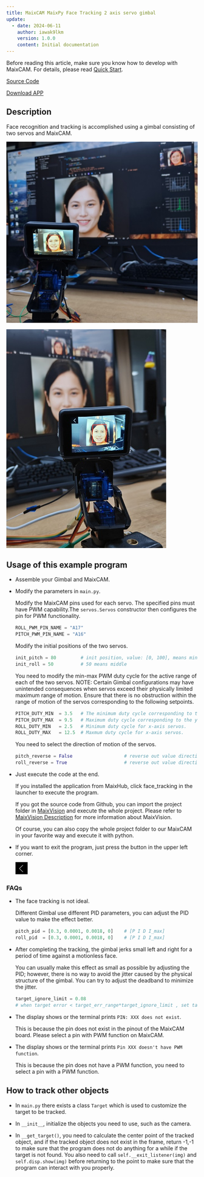 ```yaml
---
title: MaixCAM MaixPy Face Tracking 2 axis servo gimbal
update:
  - date: 2024-06-11
    author: iawak9lkm
    version: 1.0.0
    content: Initial documentation
---
```


Before reading this article, make sure you know how to develop with MaixCAM. For details, please read [Quick Start](../README.md).

[Source Code](https://github.com/sipeed/MaixPy/blob/main/projects/app_face_tracking)

[Download APP](https://maixhub.com/app/31)

## Description

Face recognition and tracking is accomplished using a gimbal consisting of two servos and MaixCAM.

![](../../assets/face_tracking1.jpg)


![](../../assets/face_tracking2.jpg)

## Usage of this example program

* Assemble your Gimbal and MaixCAM.

* Modify the parameters in `main.py`.

  Modify the MaixCAM pins used for each servo. The specified pins must have PWM capability.The `servos.Servos` constructor then configures the pin for PWM functionality.

  ```python
  ROLL_PWM_PIN_NAME = "A17"
  PITCH_PWM_PIN_NAME = "A16"
  ```

  Modify the initial positions of the two servos.

   ```python
   init_pitch = 80         # init position, value: [0, 100], means minimum angle to maxmum angle of servo
   init_roll = 50          # 50 means middle
   ```

  You need to modify the min-max PWM duty cycle for the active range of each of the two servos. NOTE: Certain Gimbal configurations may have unintended consequences when servos exceed their physically limited maximum range of motion. Ensure that there is no obstruction within the range of motion of the servos corresponding to the following setpoints.

  ```python
  PITCH_DUTY_MIN  = 3.5   # The minimum duty cycle corresponding to the range of motion of the y-axis servo.
  PITCH_DUTY_MAX  = 9.5   # Maximum duty cycle corresponding to the y-axis servo motion range.
  ROLL_DUTY_MIN   = 2.5   # Minimum duty cycle for x-axis servos.
  ROLL_DUTY_MAX   = 12.5  # Maxmum duty cycle for x-axis servos.
  ```

  You need to select the direction of motion of the servos.

  ```python
  pitch_reverse = False                   # reverse out value direction
  roll_reverse = True                     # reverse out value direction
  ```

* Just execute the code at the end.

  If you installed the application from MaixHub, click face_tracking in the launcher to execute the program.

  If you got the source code from Github, you can import the project folder in [MaixVision](https://wiki.sipeed.com/maixvision) and execute the whole project. Please refer to [MaixVision Description](https://wiki.sipeed.com/maixpy/doc/zh/basic/maixvision.html) for more information about MaixVision.

  Of course, you can also copy the whole project folder to our MaixCAM in your favorite way and execute it with python.

* If you want to exit the program, just press the button in the upper left corner.

  ![](../../../../projects/app_face_tracking/assets/exit.jpg)

### FAQs

* The face tracking is not ideal.

  Different Gimbal use different PID parameters, you can adjust the PID value to make the effect better.

  ```python
  pitch_pid = [0.3, 0.0001, 0.0018, 0]    # [P I D I_max]
  roll_pid  = [0.3, 0.0001, 0.0018, 0]    # [P I D I_max]
  ```

* After completing the tracking, the gimbal jerks small left and right for a period of time against a motionless face.

  You can usually make this effect as small as possible by adjusting the PID; however, there is no way to avoid the jitter caused by the physical structure of the gimbal. You can try to adjust the deadband to minimize the jitter.

  ```python
  target_ignore_limit = 0.08
  # when target error < target_err_range*target_ignore_limit , set target error to 0
  ```

* The display shows or the terminal prints `PIN: XXX does not exist`.

  This is because the pin does not exist in the pinout of the MaixCAM board. Please select a pin with PWM function on MaixCAM.

* The display shows or the terminal prints `Pin XXX doesn't have PWM function`.

  This is because the pin does not have a PWM function, you need to select a pin with a PWM function.



## How to track other objects

* In `main.py` there exists a class `Target` which is used to customize the target to be tracked.

* In `__init__`, initialize the objects you need to use, such as the camera.

* In `__get_target()`, you need to calculate the center point of the tracked object, and if the tracked object does not exist in the frame, return -1,-1 to make sure that the program does not do anything for a while if the target is not found. You also need to call `self.__exit_listener(img)` and `self.disp.show(img)` before returning to the point to make sure that the program can interact with you properly.
